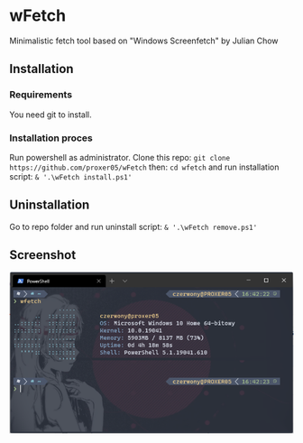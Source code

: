 # wFetch
Minimalistic fetch tool based on "Windows Screenfetch" by Julian Chow

## Installation
### Requirements
You need git to install.
### Installation proces
Run powershell as administrator. Clone this repo: `git clone https://github.com/proxer05/wFetch` then: `cd wfetch` and run installation script: `& '.\wFetch install.ps1'`

## Uninstallation

Go to repo folder and run uninstall script: `& '.\wFetch remove.ps1'`

## Screenshot

![alt text](https://github.com/proxer05/wFetch/blob/main/wfetch.png)
